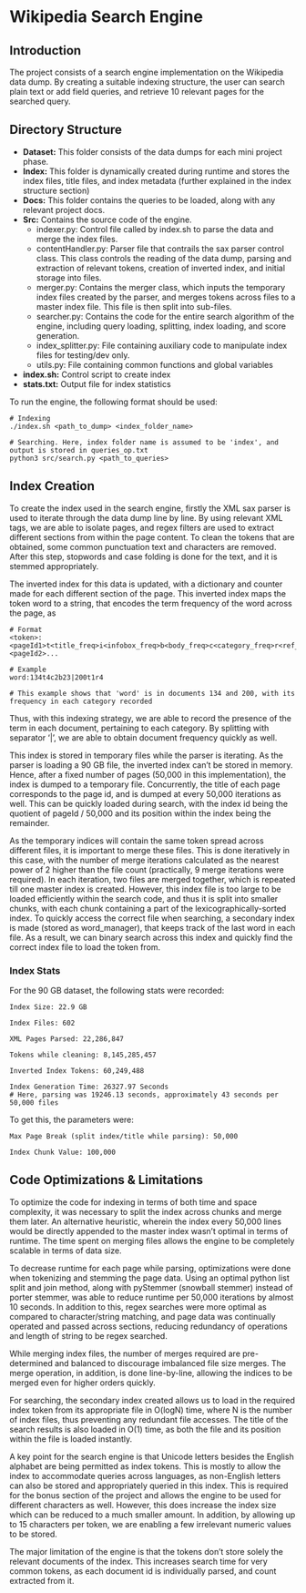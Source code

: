 # Wikipedia Search Engine

## Introduction

The project consists of a search engine implementation on the Wikipedia data dump. By creating a suitable indexing structure, the user can search plain text or add field queries, and retrieve 10 relevant pages for the searched query.

## Directory Structure

- **Dataset:** This folder consists of the data dumps for each mini project phase.
- **Index:** This folder is dynamically created during runtime and stores the index files, title files, and index metadata (further explained in the index structure section)
- **Docs:** This folder contains the queries to be loaded, along with any relevant project docs.
- **Src:** Contains the source code of the engine.
    - indexer.py: Control file called by index.sh to parse the data and merge the index files.
    - contentHandler.py: Parser file that contrails the sax parser control class. This class controls the reading of the data dump, parsing and extraction of relevant tokens, creation of inverted index, and initial storage into files.
    - merger.py: Contains the merger class, which inputs the temporary index files created by the parser, and merges tokens across files to a master index file. This file is then split into sub-files.
    - searcher.py: Contains the code for the entire search algorithm of the engine, including query loading, splitting, index loading, and score generation.
    - index_splitter.py: File containing auxiliary code to manipulate index files for testing/dev only.
    - utils.py: File containing common functions and global variables
- **index.sh:** Control script to create index
- **stats.txt:** Output file for index statistics

To run the engine, the following format should be used:
```
# Indexing
./index.sh <path_to_dump> <index_folder_name>

# Searching. Here, index folder name is assumed to be 'index', and output is stored in queries_op.txt
python3 src/search.py <path_to_queries>

```

## Index Creation

To create the index used in the search engine, firstly the XML sax parser is used to iterate through the data dump line by line. By using relevant XML tags, we are able to isolate pages, and regex filters are used to extract different sections from within the page content. To clean the tokens that are obtained, some common punctuation text and characters are removed. After this step, stopwords and case folding is done for the text, and it is stemmed appropriately. 

The inverted index for this data is updated, with a dictionary and counter made for each different section of the page. This inverted index maps the token word to a string, that encodes the term frequency of the word across the page, as

```
# Format
<token>:<pageId1>t<title_freq>i<infobox_freq>b<body_freq>c<category_freq>r<ref_freq>l<extern_freq>|<pageId2>...

# Example
word:134t4c2b23|200t1r4

# This example shows that 'word' is in documents 134 and 200, with its frequency in each category recorded
```

Thus, with this indexing strategy, we are able to record the presence of the term in each document, pertaining to each category. By splitting with separator ‘|’, we are able to obtain document frequency quickly as well.

This index is stored in temporary files while the parser is iterating. As the parser is loading a 90 GB file, the inverted index can’t be stored in memory. Hence, after a fixed number of pages (50,000 in this implementation), the index is dumped to a temporary file. Concurrently, the title of each page corresponds to the page id, and is dumped at every 50,000 iterations as well. This can be quickly loaded during search, with the index id being the quotient of pageId / 50,000 and its position within the index being the remainder.

As the temporary indices will contain the same token spread across different files, it is important to merge these files. This is done iteratively in this case, with the number of merge iterations calculated as the nearest power of 2 higher than the file count (practically, 9 merge iterations were required). In each iteration, two files are merged together, which is repeated till one master index is created. However, this index file is too large to be loaded efficiently within the search code, and thus it is split into smaller chunks, with each chunk containing a part of the lexicographically-sorted index. To quickly access the correct file when searching, a secondary index is made (stored as word_manager), that keeps track of the last word in each file. As a result, we can binary search across this index and quickly find the correct index file to load the token from.

### Index Stats

For the 90 GB dataset, the following stats were recorded:

```
Index Size: 22.9 GB

Index Files: 602

XML Pages Parsed: 22,286,847

Tokens while cleaning: 8,145,285,457

Inverted Index Tokens: 60,249,488

Index Generation Time: 26327.97 Seconds 
# Here, parsing was 19246.13 seconds, approximately 43 seconds per 50,000 files
```

To get this, the parameters were:

```
Max Page Break (split index/title while parsing): 50,000

Index Chunk Value: 100,000
```

## Code Optimizations & Limitations

To optimize the code for indexing in terms of both time and space complexity, it was necessary to split the index across chunks and merge them later. An alternative heuristic, wherein the index every 50,000 lines would be directly appended to the master index wasn’t optimal in terms of runtime. The time spent on merging files allows the engine to be completely scalable in terms of data size. 

To decrease runtime for each page while parsing, optimizations were done when tokenizing and stemming the page data. Using an optimal python list split and join method, along with pyStemmer (snowball stemmer) instead of porter stemmer, was able to reduce runtime per 50,000 iterations by almost 10 seconds. In addition to this, regex searches were more optimal as compared to character/string matching, and page data was continually operated and passed across sections, reducing redundancy of operations and length of string to be regex searched.

While merging index files, the number of merges required are pre-determined and balanced to discourage imbalanced file size merges. The merge operation, in addition, is done line-by-line, allowing the indices to be merged even for higher orders quickly.

For searching, the secondary index created allows us to load in the required index token from its appropriate file in O(logN) time, where N is the number of index files, thus preventing any redundant file accesses. The title of the search results is also loaded in O(1) time, as both the file and its position within the file is loaded instantly.

A key point for the search engine is that Unicode letters besides the English alphabet are being permitted as index tokens. This is mostly to allow the index to accommodate queries across languages, as non-English letters can also be stored and appropriately queried in this index. This is required for the bonus section of the project and allows the engine to be used for different characters as well. However, this does increase the index size which can be reduced to a much smaller amount. In addition, by allowing up to 15 characters per token, we are enabling a few irrelevant numeric values to be stored.

The major limitation of the engine is that the tokens don’t store solely the relevant documents of the index. This increases search time for very common tokens, as each document id is individually parsed, and count extracted from it.